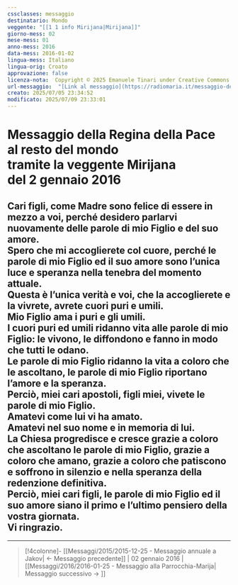 ```yaml
---
cssclasses: messaggio
destinatario: Mondo
veggente: "[[1 1 info Mirijana|Mirijana]]"
giorno-mess: 02
mese-mess: 01
anno-mess: 2016
data-mess: 2016-01-02
lingua-mess: Italiano
lingua-orig: Croato
approvazione: false
licenza-nota:  Copyright © 2025 Emanuele Tinari under Creative Commons BY-NC-SA 4.0 https://creativecommons.org/licenses/by-nc-sa/4.0/
url-messaggio:  "[Link al messaggio](https://radiomaria.it/messaggio-del-2-gennaio-2016/)"
creato: 2025/07/05 23:34:52
modificato: 2025/07/09 23:33:01
---
```


# Messaggio della Regina della Pace<br>al resto del mondo<br>tramite la veggente Mirijana<br>del 2 gennaio 2016

## Cari figli, come Madre sono felice di essere in mezzo a voi, perché desidero parlarvi nuovamente delle parole di mio Figlio e del suo amore.<br>Spero che mi accoglierete col cuore, perché le parole di mio Figlio ed il suo amore sono l’unica luce e speranza nella tenebra del momento attuale.<br>Questa è l’unica verità e voi, che la accoglierete e la vivrete, avrete cuori puri e umili.<br>Mio Figlio ama i puri e gli umili.<br>I cuori puri ed umili ridanno vita alle parole di mio Figlio: le vivono, le diffondono e fanno in modo che tutti le odano.<br>Le parole di mio Figlio ridanno la vita a coloro che le ascoltano, le parole di mio Figlio riportano l’amore e la speranza.<br>Perciò, miei cari apostoli, figli miei, vivete le parole di mio Figlio.<br>Amatevi come lui vi ha amato.<br>Amatevi nel suo nome e in memoria di lui.<br>La Chiesa progredisce e cresce grazie a coloro che ascoltano le parole di mio Figlio, grazie a coloro che amano, grazie a coloro che patiscono e soffrono in silenzio e nella speranza della redenzione definitiva.<br>Perciò, miei cari figli, le parole di mio Figlio ed il suo amore siano il primo e l’ultimo pensiero della vostra giornata.<br>Vi ringrazio.

***

> [!4colonne]- [[Messaggi/2015/2015-12-25 - Messaggio annuale a Jakov| ← Messaggio precedente]] | 02 gennaio 2016 | [[Messaggi/2016/2016-01-25 - Messaggio alla Parrocchia-Marija| Messaggio successivo → ]]